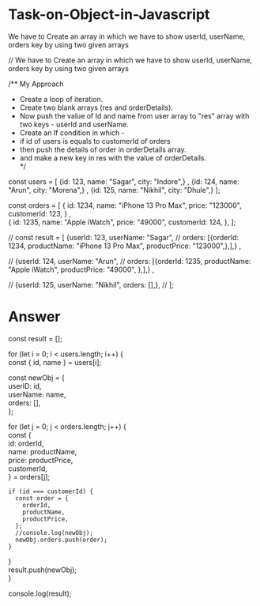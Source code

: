 # Task-on-Object-in-Javascript
 We have to Create an array in which we have to show userId, userName, orders key by using two given arrays


// We have to Create an array in which we have to show userId, userName, orders key by using two given arrays   
  
/** My Approach  
 * Create a loop of iteration.  
 * Create two blank arrays (res and orderDetails).  
 * Now push the value of Id and name from user array to "res" array with two keys - userId and userName.  
 * Create an If condition in which -  
 * if id of users is equals to customerId of orders  
 * then push the details of order in orderDetails array.  
 * and make a new key in res with the value of orderDetails.  
 */  



const users = [ {id: 123, name: "Sagar", city: "Indore",} ,  {id: 124, name: "Arun", city: "Morena",} , 
               {id: 125, name: "Nikhil", city: "Dhule",} ];  

const orders = [ { id: 1234, name: "iPhone 13 Pro Max",    price: "123000",  customerId: 123, } ,  
                          { id: 1235, name: "Apple iWatch", price: "49000",  customerId: 124, }, ];  

// const result = [ {userId: 123, userName: "Sagar",
//                  orders: [{orderId: 1234, productName: "iPhone 13 Pro Max",  productPrice: "123000",},],}  ,

//                 {userId: 124, userName: "Arun", 
//                 orders:  [{orderId: 1235, productName: "Apple iWatch", productPrice: "49000", },],}  ,

//                 {userId: 125, userName: "Nikhil", orders: [],},
//                 ];  

# Answer

  
const result = [];  
  
for (let i = 0; i < users.length; i++) {  
  const { id, name } = users[i];  
  
  const newObj = {  
    userID: id,  
    userName: name,  
    orders: [],  
  };  
  
  for (let j = 0; j < orders.length; j++) {  
    const {  
      id: orderId,  
      name: productName,  
      price: productPrice,  
      customerId,  
    } = orders[j];  
  
    if (id === customerId) {  
      const order = {  
        orderId,  
        productName,  
        productPrice,  
      };  
      //console.log(newObj);  
      newObj.orders.push(order);  
    }  
  }  
  result.push(newObj);  
}  
  
console.log(result);  

